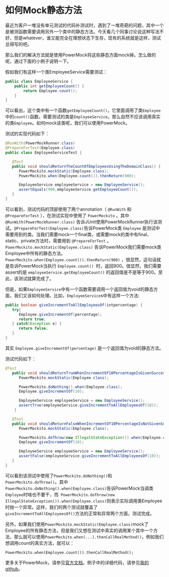 # 如何Mock静态方法

最近为客户一堆没有单元测试的代码补测试时，遇到了一堆奇葩的问题，其中一个是被测函数需要调用另外一个类中的静态方法。今天看几个同事讨论说这种写法不好，但是whatever，谁又能完全在理想状态下生存，现有的系统就是这样，测试总得写的吧。

那么我们的解决方法就是使用PowerMock将这些静态方面mock掉。怎么做的呢，通过下面的小例子说明一下。

假如我们有这样一个类EmployeeService需要测试：

``` java
public class EmployeeService {
    public int getEmployeeCount() {
        return Employee.count();
    }
}
```

可以看出，这个类中有一个函数`getEmployeeCount()`，它里面调用了类`Employee`中的`count()`函数。需要测试的类是`EmployeeService`，那么自然不应该调用真实的类`Employee`。如何mock该类呢，我们可以使用PowerMock。

测试的实现代码如下：

``` java
@RunWith(PowerMockRunner.class)
@PrepareForTest(Employee.class)
public class EmployeeServiceTest {

   @Test
   public void shouldReturnTheCountOfEmployeesUsingTheDomainClass() {
      PowerMockito.mockStatic(Employee.class);
      PowerMockito.when(Employee.count()).thenReturn(900);

      EmployeeService employeeService = new EmployeeService();
      assertEquals(900,employeeService.getEmployeeCount());
   }
}
```

可以看到，测试代码的顶部使用了两个annotation（ `@RunWith` 和 `@PrepareForTest` ），在测试实现中使用了 `PowerMockito` 。其中 `@RunWith(PowerMockRunner.class)` 告诉JUnit使用PowerMockRunner执行该测试。`@PrepareForTest(Employee.class)`告诉PowerMock类 `Employee` 是测试中需要用到的类。当我们需要mock一个final类，或需要mock的类中有final、static、private方法时，需要用到 `@PrepareForTest` 。 `PowerMockito.mockStatic(Employee.class)` 告诉PowerMock我们需要mock类Employee中所有的静态方法。 `PowerMockito.when(Employee.count()).thenReturn(900)` ，很显然，这句话就是告诉PowerMock当执行 `Employee.count() `时，返回900。很显然，我们需要assert的是 `employeeService.getEmployeeCount()` 的返回值是不是等于900。至此，该测试就算完成了。

但是，如果`EmployeeService`中有一个函数需要调用一个返回值为void的静态方面，我们又该如何处理。比如，`EmployeeService`s中有这样一个方法:

``` java
public boolean giveIncrementToAllEmployeesOf(intpercentage) {
   try{
      Employee.giveIncrementOf(percentage);
      return true;
   } catch(Exception e) {
      return false;
   }
}
```

其实 `Employee.giveIncrementOf(percentage)` 是一个返回值为void的静态方法。

测试代码如下：

``` java
@Test
   public void shouldReturnTrueWhenIncrementOf10PercentageIsGivenSuccessfully() {
      PowerMockito.mockStatic(Employee.class);

      PowerMockito.doNothing().when(Employee.class);
      Employee.giveIncrementOf(10);

      EmployeeService employeeService = new EmployeeService();
      assertTrue(employeeService.giveIncrementToAllEmployeesOf(10));
    }

   @Test
   public void shouldReturnFalseWhenIncrementOf10PercentageIsNotGivenSuccessfully() {
      PowerMockito.mockStatic(Employee.class);

      PowerMockito.doThrow(new IllegalStateException()).when(Employee.class);
      Employee.giveIncrementOf(10);

      EmployeeService employeeService = new EmployeeService();
      assertFalse(employeeService.giveIncrementToAllEmployeesOf(10));
   }
}
```

可以看到该测试中使用了`PowerMockito.doNothing()`和`PowerMockito.doThrow()`。其中`PowerMockito.doNothing().when(Employee.class)`告诉PowerMock当调类`Employee`时啥也不要干，而` PowerMockito.doThrow(new IllegalStateException()).when(Employee.class)`则表示实际调用类Employee时抛一个异常。这样，我们的两个测试就覆盖了`giveIncrementToAllEmployeesOf()`方法的正常和异常两个方面，测试完成。

另外，如果我们使用`PowerMockito.mockStatic(Employee.class)`mock了Employee的所有静态方法，但是我们又想在测试中真实的调用某个其中一个方法，那么就可以使用`PowerMockito.when(...).thenCallRealMethod()`，例如我们想调用count的真实方法，就可以：

```
PowerMockito.when(Employee.count()).thenCallRealMethod();
```

更多关于PowerMock，请参见[官方文档](https://code.google.com/p/powermock/)。例子中的详细代码，请参见[我的github](https://github.com/jiamaoweilie/MockingStaticMothod)。


